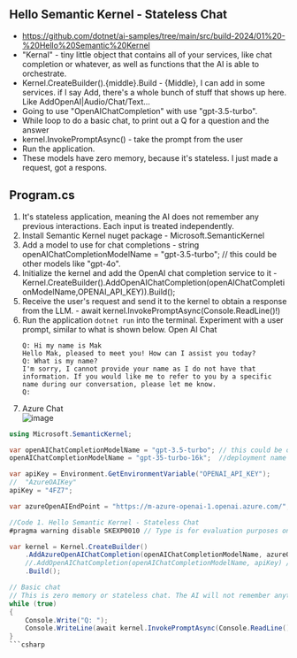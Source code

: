 ## Hello Semantic Kernel - Stateless Chat	
* https://github.com/dotnet/ai-samples/tree/main/src/build-2024/01%20-%20Hello%20Semantic%20Kernel
* "Kernal" - tiny little object that contains all of your services, like chat completion or whatever, as well as functions that the AI is able to orchestrate.
* Kernel.CreateBuilder().{middle}.Build - {Middle}, I can add in some services. if I say Add, there's a whole bunch of stuff that shows up here. Like AddOpenAI|Audio/Chat/Text...
* Going to use "OpenAIChatCompletion" with use "gpt-3.5-turbo".
* While loop to do a basic chat, to print out a Q for a question and the answer
* kernel.InvokePromptAsync() - take the prompt from the user
* Run the application. 
* These models have zero memory, because it's stateless. I just made a request, got a respons.


## Program.cs
  1. It's stateless application, meaning the AI does not remember any previous interactions. Each input is treated independently.
  1. Install Semantic Kernel nuget package - Microsoft.SemanticKernel
  1. Add a model to use for chat completions -  string openAIChatCompletionModelName = "gpt-3.5-turbo"; // this could be other models like "gpt-4o".
  1. Initialize the kernel and add the OpenAI chat completion service to it - Kernel.CreateBuilder().AddOpenAIChatCompletion(openAIChatCompletionModelName,OPENAI_API_KEY)).Build();
  1. Receive the user's request and send it to the kernel to obtain a response from the LLM. -  await kernel.InvokePromptAsync(Console.ReadLine()!)
  1. Run the application `dotnet run` into the terminal. Experiment with a user prompt, similar to what is shown below. Open AI Chat
      ```console
      Q: Hi my name is Mak
      Hello Mak, pleased to meet you! How can I assist you today?
      Q: What is my name?
      I'm sorry, I cannot provide your name as I do not have that information. If you would like me to refer to you by a specific name during our conversation, please let me know.
      Q:
      ```
  1. Azure Chat    
      ![image](https://github.com/user-attachments/assets/4ccdc66f-9b28-4473-9498-08e0dd37bb9a)

```csharp
using Microsoft.SemanticKernel;

var openAIChatCompletionModelName = "gpt-3.5-turbo"; // this could be other models like "gpt-4o".
openAIChatCompletionModelName = "gpt-35-turbo-16k";  //deployment name from Azure OPENAI

var apiKey = Environment.GetEnvironmentVariable("OPENAI_API_KEY");
//  "AzureOAIKey"
apiKey = "4FZ7";

var azureOpenAIEndPoint = "https://m-azure-openai-1.openai.azure.com/";

//Code 1. Hello Semantic Kernel - Stateless Chat
#pragma warning disable SKEXP0010 // Type is for evaluation purposes only and is subject to change or removal in future updates. Suppress this diagnostic to proceed.

var kernel = Kernel.CreateBuilder()
    .AddAzureOpenAIChatCompletion(openAIChatCompletionModelName, azureOpenAIEndPoint,  apiKey) // add the Azure OpenAI chat completion service.
    //.AddOpenAIChatCompletion(openAIChatCompletionModelName, apiKey) // add the OpenAI chat completion service.
    .Build();

// Basic chat
// This is zero memory or stateless chat. The AI will not remember anything from the previous messages.
while (true)
{
    Console.Write("Q: ");
    Console.WriteLine(await kernel.InvokePromptAsync(Console.ReadLine()!));
}
```csharp
